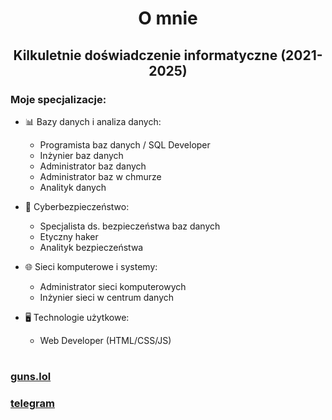 <h1 align="center">O mnie</h1>

<h2 align="center">Kilkuletnie doświadczenie informatyczne (2021-2025)</h2>
<h3>Moje specjalizacje:</h3>

- 📊 Bazy danych i analiza danych:
  * Programista baz danych / SQL Developer
  * Inżynier baz danych
  * Administrator baz danych
  * Administrator baz w chmurze
  * Analityk danych

- 🔐 Cyberbezpieczeństwo:
  * Specjalista ds. bezpieczeństwa baz danych
  * Etyczny haker
  * Analityk bezpieczeństwa

- 🌐 Sieci komputerowe i systemy:
  * Administrator sieci komputerowych
  * Inżynier sieci w centrum danych

- 🖥️ Technologie użytkowe:
  * Web Developer (HTML/CSS/JS)

<h1 align="center"> </h1>
<h3><a href="https://guns.lol/pryncypalka">guns.lol</h3></a> <h3><a href="https://t.me/prncplk">telegram</h3></a>
